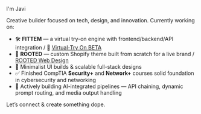 I'm Javi

Creative builder focused on tech, design, and innovation. Currently working on:

- 🛠 **FITTEM** — a virtual try-on engine with frontend/backend/API integration / 👕 [Virtual-Try On BETA](https://github.com/ViviereMori/fittem-showcase)
- 🌱 **ROOTED** — custom Shopify theme built from scratch for a live brand  / [ROOTED Web Design](https://github.com/ViviereMori/rooted-shopify-theme)
- 🧪 Minimalist UI builds & scalable full-stack designs
- ✅ Finished CompTIA **Security+** and **Network+** courses solid foundation in cybersecurity and networking
- 🧠 Actively building AI-integrated pipelines — API chaining, dynamic prompt routing, and media output handling

Let’s connect & create something dope.

